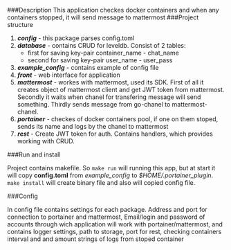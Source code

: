 ###Description
This application checkes docker containers 
and when any containers stopped, it will 
send message to mattermost
###Project structure
1. *__config__* - this package parses config.toml
2. *__database__* - contains CRUD for leveldb. Consist of 2 tables: 
    * first for saving key-pair container_name - chat_name
    * second for saving key-pair user_name - user_pass
3. *__example_config__* - contains example of config file
4. *__front__* - web interface for application
5. *__mattermost__* - workes with mattermost, 
used its SDK. First of all it creates object of 
mattermost client and get JWT token from mattermost. 
Secondly it waits when chanel for transfering message 
will send something. Thirdly sends message from go-chanel 
to mattermost-chanel.
6. *__portainer__* - checkes of docker containers pool, 
if one on them stoped, sends its name and logs by the 
chanel to mattermost
7. *__rest__* - Create JWT token for auth. 
Contains handlers, which provides working with CRUD.

###Run and install

Project contains makefile. So ```make run``` will running 
this app, but at start it will copy __config.toml__ 
from *example_config* to *$HOME/.portainer_plugin*. 
```make install``` will create binary file and also 
will copied config file.

###Config

In config file contains settings for each package. 
Address and port for connection to portainer and mattermost, 
Email/login and password of accounts through wich application 
will work with portainer/mattermost, and contains logger 
settings, path to storage, port for rest, checking 
containers interval and and amount strings of  logs 
from stoped container